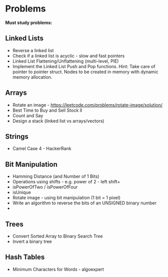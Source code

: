 # Problems

**Must study problems:**
 
 ## Linked Lists
 
- Reverse a linked list
- Check if a linked list is acyclic - slow and fast pointers
- Linked List Flattening/Unflattening (multi-level, PIE)
- Implement the Linked List Push and Pop functions.
Hint: Take care of pointer to pointer struct. Nodes to be created in memory with dynamic memory allocation.
 
 ## Arrays
 
- Rotate an image - https://leetcode.com/problems/rotate-image/solution/
- Best Time to Buy and Sell Stock II
- Count and Say
- Design a stack (linked list vs arrays/vectors)

## Strings

- Camel Case 4 - HackerRank

 ## Bit Manipulation

- Hamming Distance (and Number of 1 Bits)
- Operations using shifts - e.g. power of 2 - left shift+
- isPowerOfTwo / isPowerOfFour
- isUnique
- Rotate image - using bit manipulation (1 bit = 1 pixel)
- Write an algorithm to reverse the bits of an UNSIGNED binary number
- 
 
 ## Trees

- Convert Sorted Array to Binary Search Tree
- Invert a binary tree

 ## Hash Tables
 
- Minimum Characters for Words - algoexpert 
